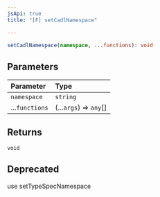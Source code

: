 ```yaml
---
jsApi: true
title: "[F] setCadlNamespace"

---
```

```ts
setCadlNamespace(namespace, ...functions): void
```

## Parameters

| Parameter | Type |
| :------ | :------ |
| `namespace` | `string` |
| ...`functions` | (...`args`) => `any`[] |

## Returns

`void`

## Deprecated

use setTypeSpecNamespace
